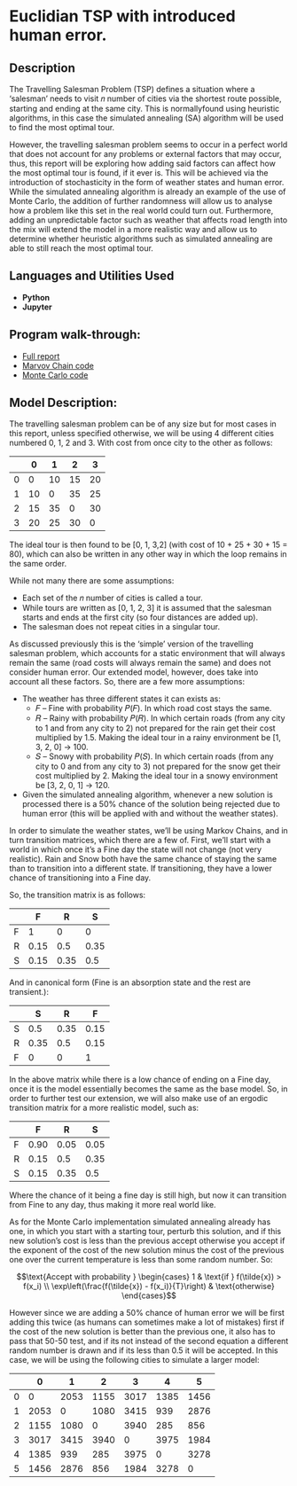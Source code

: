 <h1>Euclidian TSP with introduced human error.</h1>

<h2>Description</h2>
The Travelling Salesman Problem (TSP) defines a situation where a ‘salesman’ needs to visit 𝑛
number of cities via the shortest route possible, starting and ending at the same city. This is normallyfound using heuristic algorithms, in this case the simulated annealing (SA) algorithm will be used to find the most optimal tour.

However, the travelling salesman problem seems to occur in a perfect world that does not account
for any problems or external factors that may occur, thus, this report will be exploring how adding
said factors can affect how the most optimal tour is found, if it ever is. This will be achieved via the introduction of stochasticity in the form of weather states and human error. While the simulated annealing algorithm is already an example of the use of Monte Carlo, the addition of further randomness will allow us to analyse how a problem like this set in the real world could turn out. Furthermore, adding an unpredictable factor such as weather that affects road length into the mix will extend the model in a more realistic way and allow us to determine whether heuristic algorithms such as simulated annealing are able to still reach the most optimal tour.
<br />


<h2>Languages and Utilities Used</h2>

- <b>Python</b> 
- <b>Jupyter</b>

<h2>Program walk-through:</h2>

- [Full report](https://github.com/cglandeira/Euclidian-TSP/blob/main/Ecludian%20TSP.pdf)
- [Marvov Chain code](https://github.com/cglandeira/Euclidian-TSP/blob/main/Markov%20Chains.ipynb)
- [Monte Carlo code](https://github.com/cglandeira/Euclidian-TSP/blob/main/Monte%20Carlo.ipynb)


<h2>Model Description:</h2>
The travelling salesman problem can be of any size but for most cases in this report, unless specified otherwise, we will be using 4 different cities numbered 0, 1, 2 and 3. With cost from once city to the other as follows:

<p>
  
|   | 0  | 1  | 2  | 3  |
|---|----|----|----|----|
| 0 | 0  | 10 | 15 | 20 |
| 1 | 10 | 0  | 35 | 25 |
| 2 | 15 | 35 | 0  | 30 |
| 3 | 20 | 25 | 30 | 0  |

</p>
<p>
  The ideal tour is then found to be [0, 1, 3,2] (with cost of 10 + 25 + 30 + 15 = 80), which can also be written in any other way in which the loop remains in the same order.
</p>

<p>
  While not many there are some assumptions:
  
- Each set of the 𝑛 number of cities is called a tour.
- While tours are written as [0, 1, 2, 3] it is assumed that the salesman starts and ends at the first city (so four distances are added up).
- The salesman does not repeat cities in a singular tour.
</p>
<p>
  As discussed previously this is the ‘simple’ version of the travelling salesman problem, which accounts for a static environment that will always remain the same (road costs will always remain the same) and does not consider human error. Our extended model, however, does take into account all these factors. So, there are a few more assumptions:

- The weather has three different states it can exists as:
    - 𝐹 – Fine with probability 𝑃(𝐹). In which road cost stays the same.
    - 𝑅 – Rainy with probability 𝑃(𝑅). In which certain roads (from any city to 1 and from any city to 2) not prepared for the rain get their cost multiplied by 1.5. Making the ideal tour in a rainy environment be [1, 3, 2, 0] -> 100.
    - 𝑆 – Snowy with probability 𝑃(𝑆). In which certain roads (from any city to 0 and from any city to 3) not prepared for the snow get their cost multiplied by 2. Making the ideal tour in a snowy environment be [3, 2, 0, 1] -> 120.
- Given the simulated annealing algorithm, whenever a new solution is processed there is a 50% chance of the solution being rejected due to human error (this will be applied with and without the weather states).
</p>
<p>
  In order to simulate the weather states, we’ll be using Markov Chains, and in turn transition matrices, which there are a few of. First, we’ll start with a world in which once it’s a Fine day the state will not change (not very realistic). Rain and Snow both have the same chance of staying the same than to transition into a different state. If transitioning, they have a lower chance of transitioning into a Fine day.
</p>
<p>
  So, the transition matrix is as follows:

|   | F   | R   | S   |
|---|-----|-----|-----|
| F | 1   | 0   | 0   |
| R | 0.15| 0.5 | 0.35|
| S | 0.15| 0.35| 0.5 |

</p>
<p>
  And in canonical form (Fine is an absorption state and the rest are transient.):

|   | S   | R   | F   |
|---|-----|-----|-----|
| S | 0.5 | 0.35| 0.15|
| R | 0.35| 0.5 | 0.15|
| F | 0   | 0   | 1   |
  
</p>
<p>
In the above matrix while there is a low chance of ending on a Fine day, once it is the model essentially becomes the same as the base model. So, in order to further test our extension, we will also make use of an ergodic transition matrix for a more realistic model, such as:

|   | F   | R   | S   |
|---|-----|-----|-----|
| F | 0.90| 0.05| 0.05|
| R | 0.15| 0.5 | 0.35|
| S | 0.15| 0.35| 0.5 |
  
</p>
<p>
  Where the chance of it being a fine day is still high, but now it can transition from Fine to any day, thus making it more real world like.
</p>
<p>
  As for the Monte Carlo implementation simulated annealing already has one, in which you start with a starting tour, perturb this solution, and if this new solution’s cost is less than the previous accept otherwise you accept if the exponent of the cost of the new solution minus the cost of the previous one over the current temperature is less than some random number. So:
</p>
<p>
  
```math
\text{Accept with probability } 
\begin{cases} 
1 & \text{if } f(\tilde{x}) > f(x_i) \\ 
\exp\left(\frac{f(\tilde{x}) - f(x_i)}{T}\right) & \text{otherwise} 
\end{cases}
```  
</p>
<p>
  However since we are adding a 50% chance of human error we will be first adding this twice (as humans can sometimes make a lot of mistakes) first if the cost of the new solution is better than the previous one, it also has to pass that 50-50 test, and if its not instead of the second equation a different random number is drawn and if its less than 0.5 it will be accepted. In this case, we will be using the following cities to simulate a larger model:

|   | 0    | 1    | 2    | 3    | 4    | 5    |
|---|------|------|------|------|------|------|
| 0 | 0    | 2053 | 1155 | 3017 | 1385 | 1456 |
| 1 | 2053 | 0    | 1080 | 3415 | 939  | 2876 |
| 2 | 1155 | 1080 | 0    | 3940 | 285  | 856  |
| 3 | 3017 | 3415 | 3940 | 0    | 3975 | 1984 |
| 4 | 1385 | 939  | 285  | 3975 | 0    | 3278 |
| 5 | 1456 | 2876 | 856  | 1984 | 3278 | 0    |
  
</p>
